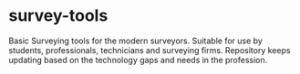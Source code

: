 # survey-tools
Basic Surveying tools for the modern surveyors. Suitable for use by students, professionals, technicians and surveying firms. Repository keeps updating based on the technology gaps and needs in the profession. 
